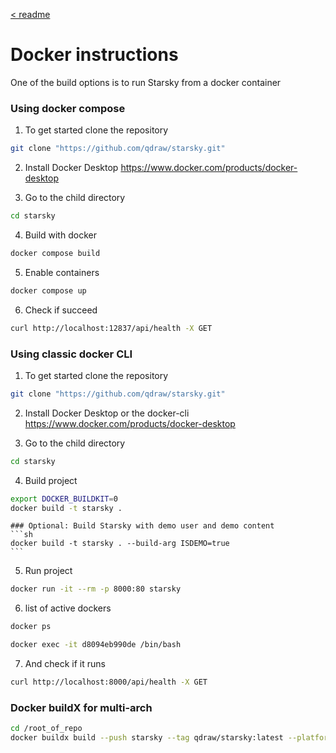 [< readme](readme.md)

# Docker instructions

One of the build options is to run Starsky from a docker container

### Using docker compose

1. To get started clone the repository

```sh
git clone "https://github.com/qdraw/starsky.git"
```

2. Install Docker Desktop
   https://www.docker.com/products/docker-desktop

3. Go to the child directory
```sh
cd starsky
```

4. Build with docker
```sh
docker compose build
```

5. Enable containers
```sh
docker compose up
```

6. Check if succeed
```sh
curl http://localhost:12837/api/health -X GET
```

### Using classic docker CLI
1. To get started clone the repository

```sh
git clone "https://github.com/qdraw/starsky.git"
```

2. Install Docker Desktop or the docker-cli
   https://www.docker.com/products/docker-desktop

3. Go to the child directory
```sh
cd starsky
```

4. Build project
```sh
export DOCKER_BUILDKIT=0
docker build -t starsky .
```

    ### Optional: Build Starsky with demo user and demo content
    ```sh
    docker build -t starsky . --build-arg ISDEMO=true
    ```

5. Run project

```sh
docker run -it --rm -p 8000:80 starsky
```

6. list of active dockers
```sh
docker ps
```

```sh
docker exec -it d8094eb990de /bin/bash
```

7. And check if it runs
```sh
curl http://localhost:8000/api/health -X GET
```

### Docker buildX for multi-arch

```sh
cd /root_of_repo
docker buildx build --push starsky --tag qdraw/starsky:latest --platform linux/arm64,linux/arm/v7
```